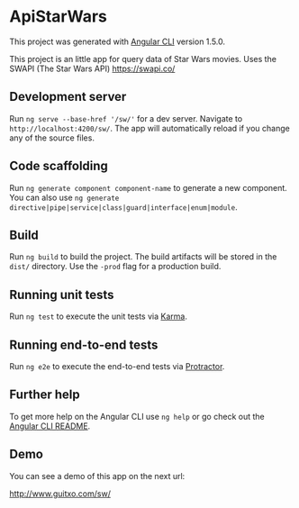 # ApiStarWars

This project was generated with [Angular CLI](https://github.com/angular/angular-cli) version 1.5.0.

This project is an little app for query data of Star Wars movies.
Uses the SWAPI (The Star Wars API) https://swapi.co/

## Development server

Run `ng serve --base-href '/sw/'` for a dev server. Navigate to `http://localhost:4200/sw/`. The app will automatically reload if you change any of the source files.

## Code scaffolding

Run `ng generate component component-name` to generate a new component. You can also use `ng generate directive|pipe|service|class|guard|interface|enum|module`.

## Build

Run `ng build` to build the project. The build artifacts will be stored in the `dist/` directory. Use the `-prod` flag for a production build.

## Running unit tests

Run `ng test` to execute the unit tests via [Karma](https://karma-runner.github.io).

## Running end-to-end tests

Run `ng e2e` to execute the end-to-end tests via [Protractor](http://www.protractortest.org/).

## Further help

To get more help on the Angular CLI use `ng help` or go check out the [Angular CLI README](https://github.com/angular/angular-cli/blob/master/README.md).

## Demo

You can see a demo of this app on the next url:

http://www.guitxo.com/sw/
